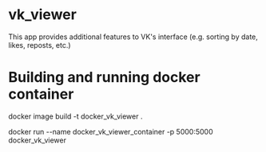 # vk_viewer
 This app provides additional features to VK's interface (e.g. sorting by date, likes, reposts, etc.) 
 
 # Building and running docker container
 docker image build -t docker_vk_viewer .
 
 docker run --name docker_vk_viewer_container -p 5000:5000 docker_vk_viewer
